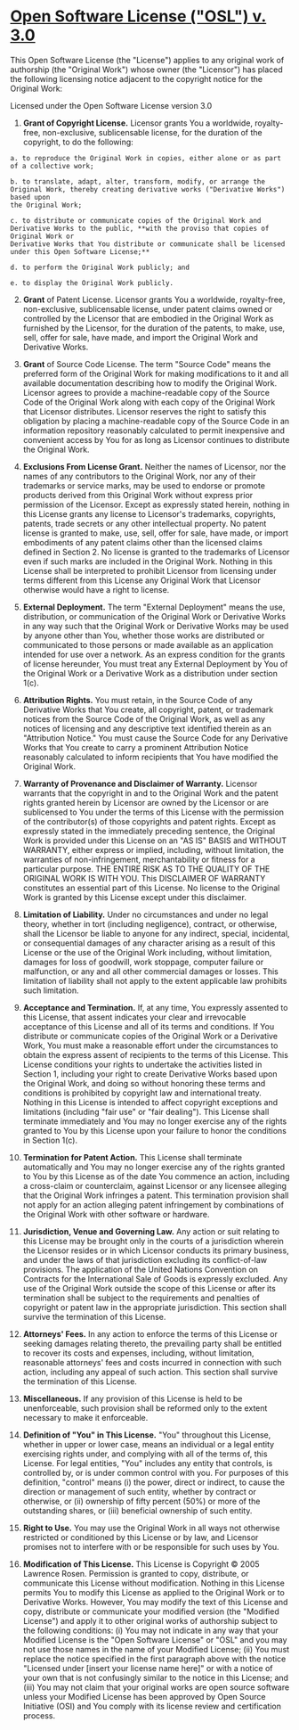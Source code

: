 # [Open Software License ("OSL") v. 3.0](https://opensource.org/licenses/OSL-3.0)

This Open Software License (the "License") applies to any original work of authorship (the "Original Work") whose owner (the "Licensor") has placed
the following licensing notice adjacent to the copyright notice for the Original Work:

Licensed under the Open Software License version 3.0

  1. **Grant of Copyright License.** Licensor grants You a worldwide, royalty-free, non-exclusive, sublicensable license, for the duration of the
  copyright, to do the following:

    a. to reproduce the Original Work in copies, either alone or as part of a collective work;

    b. to translate, adapt, alter, transform, modify, or arrange the Original Work, thereby creating derivative works ("Derivative Works") based upon
    the Original Work;

    c. to distribute or communicate copies of the Original Work and Derivative Works to the public, **with the proviso that copies of Original Work or
    Derivative Works that You distribute or communicate shall be licensed under this Open Software License;**

    d. to perform the Original Work publicly; and

    e. to display the Original Work publicly.

  2. **Grant** of Patent License. Licensor grants You a worldwide, royalty-free, non-exclusive, sublicensable license, under patent claims owned or
  controlled by the Licensor that are embodied in the Original Work as furnished by the Licensor, for the duration of the patents, to make, use, sell,
  offer for sale, have made, and import the Original Work and Derivative Works.

  3. **Grant** of Source Code License. The term "Source Code" means the preferred form of the Original Work for making modifications to it and all
  available documentation describing how to modify the Original Work. Licensor agrees to provide a machine-readable copy of the Source Code of the
  Original Work along with each copy of the Original Work that Licensor distributes. Licensor reserves the right to satisfy this obligation by
  placing a machine-readable copy of the Source Code in an information repository reasonably calculated to permit inexpensive and convenient access
  by You for as long as Licensor continues to distribute the Original Work.

  4. **Exclusions From License Grant.** Neither the names of Licensor, nor the names of any contributors to the Original Work, nor any of their trademarks
  or service marks, may be used to endorse or promote products derived from this Original Work without express prior permission of the Licensor. Except as
  expressly stated herein, nothing in this License grants any license to Licensor's trademarks, copyrights, patents, trade secrets or any other
  intellectual property. No patent license is granted to make, use, sell, offer for sale, have made, or import embodiments of any patent claims other than
  the licensed claims defined in Section 2. No license is granted to the trademarks of Licensor even if such marks are included in the Original Work.
  Nothing in this License shall be interpreted to prohibit Licensor from licensing under terms different from this License any Original Work that Licensor
  otherwise would have a right to license.

  5. **External Deployment.** The term "External Deployment" means the use, distribution, or communication of the Original Work or Derivative Works in any
  way such that the Original Work or Derivative Works may be used by anyone other than You, whether those works are distributed or communicated to those
  persons or made available as an application intended for use over a network. As an express condition for the grants of license hereunder, You must treat
  any External Deployment by You of the Original Work or a Derivative Work as a distribution under section 1(c).

  6. **Attribution Rights.** You must retain, in the Source Code of any Derivative Works that You create, all copyright, patent, or trademark notices from
  the Source Code of the Original Work, as well as any notices of licensing and any descriptive text identified therein as an "Attribution Notice." You
  must cause the Source Code for any Derivative Works that You create to carry a prominent Attribution Notice reasonably calculated to inform recipients
  that You have modified the Original Work.

  7. **Warranty of Provenance and Disclaimer of Warranty.** Licensor warrants that the copyright in and to the Original Work and the patent rights granted
  herein by Licensor are owned by the Licensor or are sublicensed to You under the terms of this License with the permission of the contributor(s) of
  those copyrights and patent rights. Except as expressly stated in the immediately preceding sentence, the Original Work is provided under this
  License on an "AS IS" BASIS and WITHOUT WARRANTY, either express or implied, including, without limitation, the warranties of non-infringement,
  merchantability or fitness for a particular purpose. THE ENTIRE RISK AS TO THE QUALITY OF THE ORIGINAL WORK IS WITH YOU. This DISCLAIMER OF WARRANTY
  constitutes an essential part of this License. No license to the Original Work is granted by this License except under this disclaimer.

  8. **Limitation of Liability.** Under no circumstances and under no legal theory, whether in tort (including negligence), contract, or otherwise, shall
  the Licensor be liable to anyone for any indirect, special, incidental, or consequential damages of any character arising as a result of this License
  or the use of the Original Work including, without limitation, damages for loss of goodwill, work stoppage, computer failure or malfunction, or any and
  all other commercial damages or losses. This limitation of liability shall not apply to the extent applicable law prohibits such limitation.

  9. **Acceptance and Termination.** If, at any time, You expressly assented to this License, that assent indicates your clear and irrevocable acceptance
  of this License and all of its terms and conditions. If You distribute or communicate copies of the Original Work or a Derivative Work, You must make a
  reasonable effort under the circumstances to obtain the express assent of recipients to the terms of this License. This License conditions your rights
  to undertake the activities listed in Section 1, including your right to create Derivative Works based upon the Original Work, and doing so without
  honoring these terms and conditions is prohibited by copyright law and international treaty. Nothing in this License is intended to affect copyright
  exceptions and limitations (including "fair use" or "fair dealing"). This License shall terminate immediately and You may no longer exercise any of the
  rights granted to You by this License upon your failure to honor the conditions in Section 1(c).

  10. **Termination for Patent Action.** This License shall terminate automatically and You may no longer exercise any of the rights granted to You by this
  License as of the date You commence an action, including a cross-claim or counterclaim, against Licensor or any licensee alleging that the Original Work
  infringes a patent. This termination provision shall not apply for an action alleging patent infringement by combinations of the Original Work with
  other software or hardware.

  11. **Jurisdiction, Venue and Governing Law.** Any action or suit relating to this License may be brought only in the courts of a jurisdiction wherein
  the Licensor resides or in which Licensor conducts its primary business, and under the laws of that jurisdiction excluding its conflict-of-law
  provisions. The application of the United Nations Convention on Contracts for the International Sale of Goods is expressly excluded. Any use of the
  Original Work outside the scope of this License or after its termination shall be subject to the requirements and penalties of copyright or patent law
  in the appropriate jurisdiction. This section shall survive the termination of this License.

  12. **Attorneys' Fees.** In any action to enforce the terms of this License or seeking damages relating thereto, the prevailing party shall be entitled
  to recover its costs and expenses, including, without limitation, reasonable attorneys' fees and costs incurred in connection with such action,
  including any appeal of such action. This section shall survive the termination of this License.

  13. **Miscellaneous.** If any provision of this License is held to be unenforceable, such provision shall be reformed only to the extent necessary to
  make it enforceable.

  14. **Definition of "You" in This License.** "You" throughout this License, whether in upper or lower case, means an individual or a legal entity
  exercising rights under, and complying with all of the terms of, this License. For legal entities, "You" includes any entity that controls, is controlled
  by, or is under common control with you. For purposes of this definition, "control" means (i) the power, direct or indirect, to cause the direction or
  management of such entity, whether by contract or otherwise, or (ii) ownership of fifty percent (50%) or more of the outstanding shares, or (iii)
  beneficial ownership of such entity.

  15. **Right to Use.** You may use the Original Work in all ways not otherwise restricted or conditioned by this License or by law, and Licensor promises
  not to interfere with or be responsible for such uses by You.

  16. **Modification of This License.** This License is Copyright © 2005 Lawrence Rosen. Permission is granted to copy, distribute, or communicate this
  License without modification. Nothing in this License permits You to modify this License as applied to the Original Work or to Derivative Works.
  However, You may modify the text of this License and copy, distribute or communicate your modified version (the "Modified License") and apply it to
  other original works of authorship subject to the following conditions: (i) You may not indicate in any way that your Modified License is the "Open
  Software License" or "OSL" and you may not use those names in the name of your Modified License; (ii) You must replace the notice specified in the first
  paragraph above with the notice "Licensed under [insert your license name here]" or with a notice of your own that is not confusingly similar to the
  notice in this License; and (iii) You may not claim that your original works are open source software unless your Modified License has been approved by
  Open Source Initiative (OSI) and You comply with its license review and certification process.
